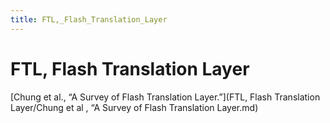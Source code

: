 ```yaml
---
title: FTL,_Flash_Translation_Layer
---
```


# FTL, Flash Translation Layer

[Chung et al., “A Survey of Flash Translation Layer.”](FTL, Flash Translation Layer/Chung et al , “A Survey of Flash Translation Layer.md)